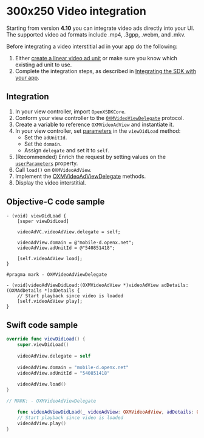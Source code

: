 300x250 Video integration
==============================

Starting from version **4.10** you can integrate video ads directly into your UI. The supported video ad formats include .mp4, .3gpp, .webm, and .mkv.

Before integrating a video interstitial ad in your app do the following:

1.  Either [create a linear video ad unit](https://docs.openx.com/Content/publishers/inventory-adunits-video-linear.html) or make sure you know which existing ad unit to use.
2.  Complete the integration steps, as described in [Integrating the SDK with your app](ios-sdk-integration.md).

Integration
------------------------

1.  In your view controller, import `OpenXSDKCore`.
2.  Conform your view controller to the [`OXMVideoViewDelegate`](ios-sdk-delegates.md#oxminterstitialcontrollerdelegate-protocol) protocol.
3.  Create a variable to reference `OXMVideoAdView` and instantiate it.
4.  In your view controller, set [parameters](ios-sdk-parameters.md) in the `viewDidLoad` method:  
    - Set the `adUnitId`. 
    - Set the `domain`.
    - Assign `delegate` and set it to `self`.
6. (Recommended) Enrich the request by setting values on the [`userParameters`](ios-sdk-parameters.md#oxmuserparameters) property.    
6.  Call `load()` on `OXMVideoAdView`.
7.  Implement the [OXMVideoAdViewDelegate](ios-sdk-delegates.md#OXMVideoAdViewDelegate-protocol) methods.
8.  Display the video interstitial.

Objective-C code sample
------------------------------------

``` objc
- (void) viewDidLoad {
    [super viewDidLoad]
        
    videoAdVC.videoAdView.delegate = self;
        
    videoAdView.domain = @"mobile-d.openx.net";
    videoAdView.adUnitId = @"540851418";
        
    [self.videoAdView load];
}

#pragma mark - OXMVideoAdViewDelegate

- (void)videoAdViewDidLoad:(OXMVideoAdView *)videoAdView adDetails:(OXMAdDetails *)adDetails {
    // Start playback since video is loaded
    [self.videoAdView play];
}
```

Swift code sample
----------------------------

``` swift
override func viewDidLoad() {
    super.viewDidLoad()
     
    videoAdView.delegate = self
        
    videoAdView.domain = "mobile-d.openx.net"
    videoAdView.adUnitId = "540851418"
    	
    videoAdView.load()
}

// MARK: - OXMVideoAdViewDelegate

    func videoAdViewDidLoad(_ videoAdView: OXMVideoAdView, adDetails: OXMAdDetails) {
    // Start playback since video is loaded
    videoAdView.play()
}
```

